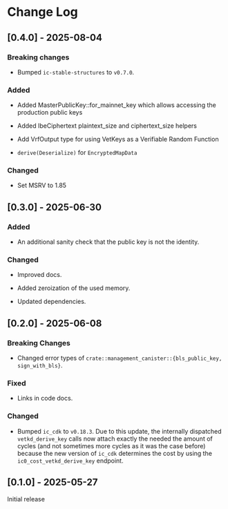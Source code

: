 # Change Log

## [0.4.0] - 2025-08-04

### Breaking changes

- Bumped `ic-stable-structures` to `v0.7.0`.

### Added

- Added MasterPublicKey::for_mainnet_key which allows accessing the production public keys

- Added IbeCiphertext plaintext_size and ciphertext_size helpers

- Add VrfOutput type for using VetKeys as a Verifiable Random Function

- `derive(Deserialize)` for `EncryptedMapData`

### Changed

- Set MSRV to 1.85


## [0.3.0] - 2025-06-30

### Added

- An additional sanity check that the public key is not the identity.

### Changed

- Improved docs.

- Added zeroization of the used memory.

- Updated dependencies.

## [0.2.0] - 2025-06-08

### Breaking Changes

- Changed error types of `crate::management_canister::{bls_public_key, sign_with_bls}`.

### Fixed

- Links in code docs.

### Changed

- Bumped `ic_cdk` to `v0.18.3`. Due to this update, the internally dispatched `vetkd_derive_key` calls now attach exactly the needed the amount of cycles (and not sometimes more cycles as it was the case before) because the new version of `ic_cdk` determines the cost by using the `ic0_cost_vetkd_derive_key` endpoint.

## [0.1.0] - 2025-05-27

Initial release
